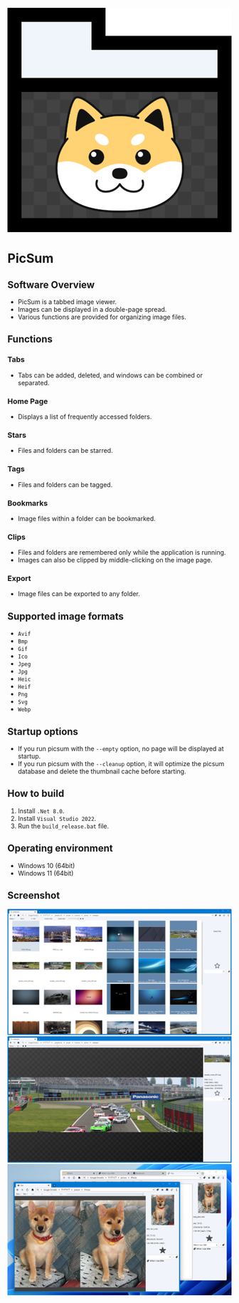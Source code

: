 ![AppIcon](./resource/appicon.png) 

# PicSum

## Software Overview
* PicSum is a tabbed image viewer.
* Images can be displayed in a double-page spread.
* Various functions are provided for organizing image files.

## Functions
### Tabs
* Tabs can be added, deleted, and windows can be combined or separated.
### Home Page
* Displays a list of frequently accessed folders.
### Stars
* Files and folders can be starred.
### Tags
* Files and folders can be tagged.
### Bookmarks
* Image files within a folder can be bookmarked.
### Clips
* Files and folders are remembered only while the application is running.
* Images can also be clipped by middle-clicking on the image page.
### Export
* Image files can be exported to any folder.

## Supported image formats
* `Avif`
* `Bmp`
* `Gif`
* `Ico`
* `Jpeg`
* `Jpg`
* `Heic`
* `Heif`
* `Png`
* `Svg`
* `Webp`

## Startup options
* If you run picsum with the `--empty` option, no page will be displayed at startup.
* If you run picsum with the `--cleanup` option, it will optimize the picsum database and delete the thumbnail cache before starting.

## How to build
1. Install `.Net 8.0`.
1. Install `Visual Studio 2022`.
1. Run the `build_release.bat` file.

## Operating environment
* Windows 10 (64bit)
* Windows 11 (64bit)

## Screenshot
![Home page](./screenshot/screenshot-001.png)
![Image view page](./screenshot/screenshot-002.png)
![Multiple Windows](./screenshot/screenshot_003.png)
